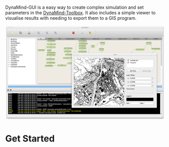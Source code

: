 DynaMind-GUI is a easy way to create complex simulation and set parameters in the [DynaMind-Toolbox](https://github.com/iut-ibk/DynaMind-ToolBox). It also includes a simple viewer to visualise results with needing to export them to a GIS program. 

![](doc/images/gui_with_view.png) 

# Get Started

